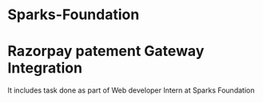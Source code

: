 # Sparks-Foundation 
# Razorpay patement Gateway Integration
It includes task done as part of Web developer Intern at Sparks Foundation


